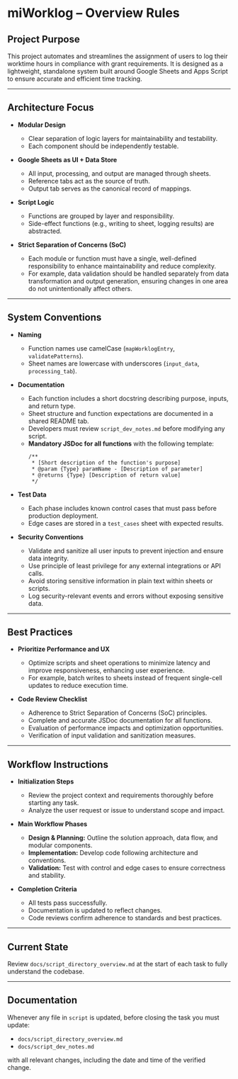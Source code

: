 # miWorklog – Overview Rules

## Project Purpose

This project automates and streamlines the assignment of users to log their worktime hours in compliance with grant requirements. It is designed as a lightweight, standalone system built around Google Sheets and Apps Script to ensure accurate and efficient time tracking.

---

## Architecture Focus

- **Modular Design**
  - Clear separation of logic layers for maintainability and testability.  
  - Each component should be independently testable.

- **Google Sheets as UI + Data Store**
  - All input, processing, and output are managed through sheets.  
  - Reference tabs act as the source of truth.  
  - Output tab serves as the canonical record of mappings.

- **Script Logic**
  - Functions are grouped by layer and responsibility.  
  - Side-effect functions (e.g., writing to sheet, logging results) are abstracted.

- **Strict Separation of Concerns (SoC)**
  - Each module or function must have a single, well-defined responsibility to enhance maintainability and reduce complexity.  
  - For example, data validation should be handled separately from data transformation and output generation, ensuring changes in one area do not unintentionally affect others.

---

## System Conventions

- **Naming**
  - Function names use camelCase (`mapWorklogEntry`, `validatePatterns`).  
  - Sheet names are lowercase with underscores (`input_data`, `processing_tab`).

- **Documentation**
  - Each function includes a short docstring describing purpose, inputs, and return type.  
  - Sheet structure and function expectations are documented in a shared README tab.  
  - Developers must review `script_dev_notes.md` before modifying any script.  
  - **Mandatory JSDoc for all functions** with the following template:
    ```
    /**
     * [Short description of the function's purpose]
     * @param {Type} paramName - [Description of parameter]
     * @returns {Type} [Description of return value]
     */
    ```

- **Test Data**
  - Each phase includes known control cases that must pass before production deployment.  
  - Edge cases are stored in a `test_cases` sheet with expected results.

- **Security Conventions**
  - Validate and sanitize all user inputs to prevent injection and ensure data integrity.  
  - Use principle of least privilege for any external integrations or API calls.  
  - Avoid storing sensitive information in plain text within sheets or scripts.  
  - Log security-relevant events and errors without exposing sensitive data.

---

## Best Practices

- **Prioritize Performance and UX**
  - Optimize scripts and sheet operations to minimize latency and improve responsiveness, enhancing user experience.  
  - For example, batch writes to sheets instead of frequent single-cell updates to reduce execution time.

- **Code Review Checklist**
  - Adherence to Strict Separation of Concerns (SoC) principles.  
  - Complete and accurate JSDoc documentation for all functions.  
  - Evaluation of performance impacts and optimization opportunities.  
  - Verification of input validation and sanitization measures.

---

## Workflow Instructions

- **Initialization Steps**
  - Review the project context and requirements thoroughly before starting any task.  
  - Analyze the user request or issue to understand scope and impact.

- **Main Workflow Phases**
  - **Design & Planning:** Outline the solution approach, data flow, and modular components.  
  - **Implementation:** Develop code following architecture and conventions.  
  - **Validation:** Test with control and edge cases to ensure correctness and stability.

- **Completion Criteria**
  - All tests pass successfully.  
  - Documentation is updated to reflect changes.  
  - Code reviews confirm adherence to standards and best practices.

---

## Current State

Review `docs/script_directory_overview.md` at the start of each task to fully understand the codebase.

---

## Documentation

Whenever any file in `script` is updated, before closing the task you must update:

- `docs/script_directory_overview.md`  
- `docs/script_dev_notes.md`  

with all relevant changes, including the date and time of the verified change.
